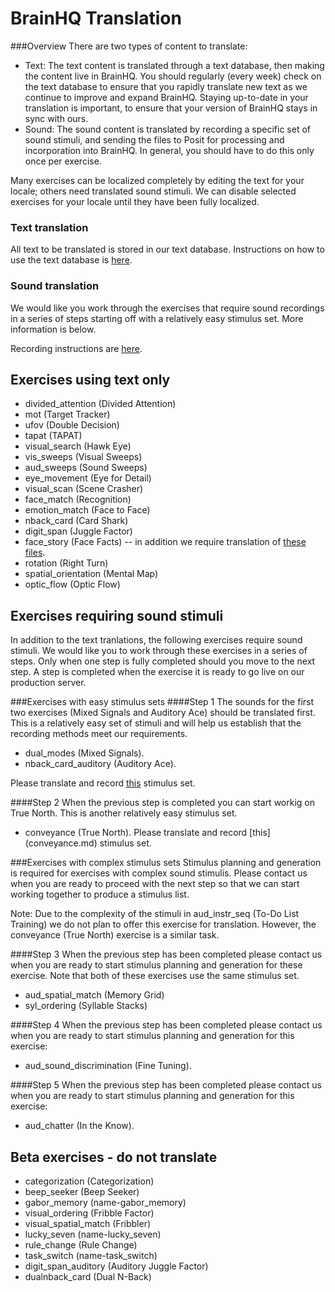 BrainHQ Translation
===================

###Overview
There are two types of content to translate:  
* Text: The text content is translated through a text database, then making the content live in BrainHQ. You should regularly (every week) check on the text database to ensure that you rapidly translate new text as we continue to improve and expand BrainHQ. Staying up-to-date in your translation is important, to ensure that your version of BrainHQ stays in sync with ours.
* Sound: The sound content is translated by recording a specific set of sound stimuli, and sending the files to Posit for processing and incorporation into BrainHQ. In general, you should have to do this only once per exercise.  

Many exercises can be localized completely by editing the text for your locale; others need translated sound stimuli. We can disable selected exercises for your locale until they have been fully localized.

### Text translation
All text to be translated is stored in our text database. Instructions on how to use the text database is [here](text_translation_instr.md).

### Sound translation
We would like you work through the exercises that require sound recordings in a series of steps starting off with a relatively easy stimulus set. More information is below. 

Recording instructions are [here](recording_instr.md).

## Exercises using text only

* divided_attention (Divided Attention)
* mot (Target Tracker)
* ufov (Double Decision)
* tapat (TAPAT)
* visual_search (Hawk Eye)
* vis_sweeps (Visual Sweeps)
* aud_sweeps (Sound Sweeps)
* eye_movement (Eye for Detail)
* visual_scan (Scene Crasher)
* face_match (Recognition)
* emotion_match (Face to Face)
* nback_card (Card Shark)
* digit_span (Juggle Factor)
* face_story (Face Facts) -- in addition we require translation of [these files](face_story).
* rotation (Right Turn)
* spatial_orientation (Mental Map)
* optic_flow (Optic Flow)

## Exercises requiring sound stimuli 
In addition to the text tranlations, the following exercises require sound stimuli. We would like you to work through these exercises in a series of steps. Only when one step is fully completed should you move to the next step. A step is completed when the exercise it is ready to go live on our production server. 

###Exercises with easy stimulus sets
####Step 1 
The sounds for the first two exercises (Mixed Signals and Auditory Ace) should be translated first. This is a relatively easy set of stimuli and will help us establish that the recording methods meet our requirements. 
* dual_modes (Mixed Signals). 
* nback_card_auditory (Auditory Ace).  

Please translate and record [this](easy_translations.md) stimulus set.  

####Step 2 
When the previous step is completed you can start workig on True North. This is another relatively easy stimulus set.  
* conveyance (True North). Please translate and record [this] (conveyance.md) stimulus set.

###Exercises with complex stimulus sets
Stimulus planning and generation is required for exercises with complex sound stimulis. Please contact us when you are ready to proceed with the next step so that we can start working together to produce a stimulus list. 

Note: Due to the complexity of the stimuli in aud_instr_seq (To-Do List Training) we do not plan to offer this exercise for translation. However, the conveyance (True North) exercise is a similar task. 

####Step 3
When the previous step has been completed please contact us when you are ready to start stimulus planning and generation for these exercise. Note that both of these exercises use the same stimulus set.
* aud_spatial_match (Memory Grid)
* syl_ordering (Syllable Stacks)  

####Step 4 
When the previous step has been completed please contact us when you are ready to start stimulus planning and generation for this exercise:
* aud_sound_discrimination (Fine Tuning).  

####Step 5
When the previous step has been completed please contact us when you are ready to start stimulus planning and generation for this exercise:
*  aud_chatter (In the Know).  

## Beta exercises  - do not translate
*  categorization (Categorization)
*  beep_seeker (Beep Seeker)
*  gabor_memory (name-gabor_memory)
*  visual_ordering (Fribble Factor)
*  visual_spatial_match (Fribbler)
*  lucky_seven (name-lucky_seven)
*  rule_change (Rule Change)
*  task_switch (name-task_switch)
*  digit_span_auditory (Auditory Juggle Factor)
*  dualnback_card (Dual N-Back)














